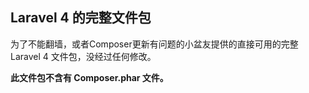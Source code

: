 ## Laravel 4 的完整文件包

为了不能翻墙，或者Composer更新有问题的小盆友提供的直接可用的完整 Laravel 4 文件包，没经过任何修改。

**此文件包不含有 Composer.phar 文件。**
